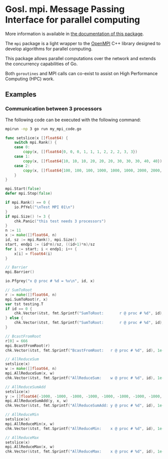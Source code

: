 # Gosl. mpi. Message Passing Interface for parallel computing

More information is available in [the documentation of this package](http://rawgit.com/cpmech/gosl/master/doc/xxmpi.html).

The `mpi` package is a light wrapper to the [OpenMPI](https://www.open-mpi.org) C++ library designed
to develop algorithms for parallel computing.

This package allows parallel computations over the network and extends the concurrency capabilities of Go.

Both `goroutines` and MPI calls can co-exist to assist on High Performance Computing (HPC) work.

## Examples

### Communication between 3 processors

The following code can be executed with the following command:
```bash
mpirun -np 3 go run my_mpi_code.go
```

```go
func setslice(x []float64) {
	switch mpi.Rank() {
	case 0:
		copy(x, []float64{0, 0, 0, 1, 1, 1, 2, 2, 2, 3, 3})
	case 1:
		copy(x, []float64{10, 10, 10, 20, 20, 20, 30, 30, 30, 40, 40})
	case 2:
		copy(x, []float64{100, 100, 100, 1000, 1000, 1000, 2000, 2000, 2000, 3000, 3000})
	}
}

mpi.Start(false)
defer mpi.Stop(false)

if mpi.Rank() == 0 {
    io.PfYel("\nTest MPI 01\n")
}
if mpi.Size() != 3 {
    chk.Panic("this test needs 3 processors")
}
n := 11
x := make([]float64, n)
id, sz := mpi.Rank(), mpi.Size()
start, endp1 := (id*n)/sz, ((id+1)*n)/sz
for i := start; i < endp1; i++ {
    x[i] = float64(i)
}

// Barrier
mpi.Barrier()

io.Pfgrey("x @ proc # %d = %v\n", id, x)

// SumToRoot
r := make([]float64, n)
mpi.SumToRoot(r, x)
var tst testing.T
if id == 0 {
    chk.Vector(&tst, fmt.Sprintf("SumToRoot:       r @ proc # %d", id), 1e-17, r, []float64{0, 1, 2, 3, 4, 5, 6, 7, 8, 9, 10})
} else {
    chk.Vector(&tst, fmt.Sprintf("SumToRoot:       r @ proc # %d", id), 1e-17, r, make([]float64, n))
}

// BcastFromRoot
r[0] = 666
mpi.BcastFromRoot(r)
chk.Vector(&tst, fmt.Sprintf("BcastFromRoot:   r @ proc # %d", id), 1e-17, r, []float64{666, 1, 2, 3, 4, 5, 6, 7, 8, 9, 10})

// AllReduceSum
setslice(x)
w := make([]float64, n)
mpi.AllReduceSum(x, w)
chk.Vector(&tst, fmt.Sprintf("AllReduceSum:    w @ proc # %d", id), 1e-17, w, []float64{110, 110, 110, 1021, 1021, 1021, 2032, 2032, 2032, 3043, 3043})

// AllReduceSumAdd
setslice(x)
y := []float64{-1000, -1000, -1000, -1000, -1000, -1000, -1000, -1000, -1000, -1000, -1000}
mpi.AllReduceSumAdd(y, x, w)
chk.Vector(&tst, fmt.Sprintf("AllReduceSumAdd: y @ proc # %d", id), 1e-17, y, []float64{-890, -890, -890, 21, 21, 21, 1032, 1032, 1032, 2043, 2043})

// AllReduceMin
setslice(x)
mpi.AllReduceMin(x, w)
chk.Vector(&tst, fmt.Sprintf("AllReduceMin:    x @ proc # %d", id), 1e-17, x, []float64{0, 0, 0, 1, 1, 1, 2, 2, 2, 3, 3})

// AllReduceMax
setslice(x)
mpi.AllReduceMax(x, w)
chk.Vector(&tst, fmt.Sprintf("AllReduceMax:    x @ proc # %d", id), 1e-17, x, []float64{100, 100, 100, 1000, 1000, 1000, 2000, 2000, 2000, 3000, 3000})
```

